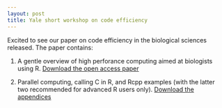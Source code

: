 ```yaml
---
layout: post
title: Yale short workshop on code efficiency
---
```


Excited to see our paper on code efficiency in the biological sciences released. The paper contains:

1. A gentle overview of high perforance computing aimed at biologists using R. [Download the open access paper](http://journals.plos.org/ploscompbiol/article?id=10.1371/journal.pcbi.1004140)

2. Parallel computing,  calling C in R, and Rcpp examples (with the latter two recommended for advanced R users only). [Download the appendices](http://journals.plos.org/ploscompbiol/article?id=10.1371/journal.pcbi.1004140#sec017)



